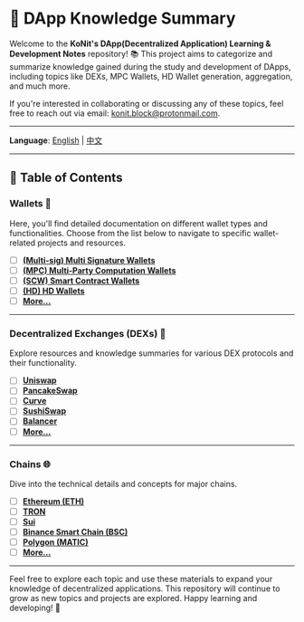 # 🚀 DApp Knowledge Summary

Welcome to the **KoNit's DApp(Decentralized Application) Learning & Development Notes** repository! 📚 This project aims to categorize and summarize knowledge gained during the study and development of DApps, including topics like DEXs, MPC Wallets, HD Wallet generation, aggregation, and much more.

If you're interested in collaborating or discussing any of these topics, feel free to reach out via email: [konit.block@protonmail.com](mailto:konit.block@protonmail.com).

---

**Language**: [English](./README.md) | [中文](./README_zh.md)  

---

## 📁 Table of Contents

### Wallets 👜
Here, you'll find detailed documentation on different wallet types and functionalities. Choose from the list below to navigate to specific wallet-related projects and resources.

- [ ] [**(Multi-sig) Multi Signature Wallets**](./wallets/multisignature.md)
- [ ] [**(MPC) Multi-Party Computation Wallets**](./wallets/mpc.md)
- [ ] [**(SCW) Smart Contract Wallets**](./wallets/contract_wallet.md)
- [ ] [**(HD) HD Wallets**](./wallets/hd_wallet.md)
- [ ] [**More...**](./wallets/other.md)

---

### Decentralized Exchanges (DEXs) 🔄
Explore resources and knowledge summaries for various DEX protocols and their functionality.

- [ ] [**Uniswap**](./dex/uniswap.md)
- [ ] [**PancakeSwap**](./dex/pancakeswap.md)
- [ ] [**Curve**](./dex/curve.md)
- [ ] [**SushiSwap**](./dex/sushiswap.md)
- [ ] [**Balancer**](./dex/balancer.md)
- [ ] [**More...**](./dex/other_dex_protocols.md)

---

### Chains 🌐
Dive into the technical details and concepts for major chains.

- [ ] [**Ethereum (ETH)**](./blockchains/ethereum.md)
- [ ] [**TRON**](./blockchains/tron.md)
- [ ] [**Sui**](./blockchains/sui.md)
- [ ] [**Binance Smart Chain (BSC)**](./blockchains/bsc.md)
- [ ] [**Polygon (MATIC)**](./blockchains/polygon.md)
- [ ] [**More...**](./blockchains/other_blockchains.md)

---

Feel free to explore each topic and use these materials to expand your knowledge of decentralized applications. This repository will continue to grow as new topics and projects are explored. Happy learning and developing! 🌟
